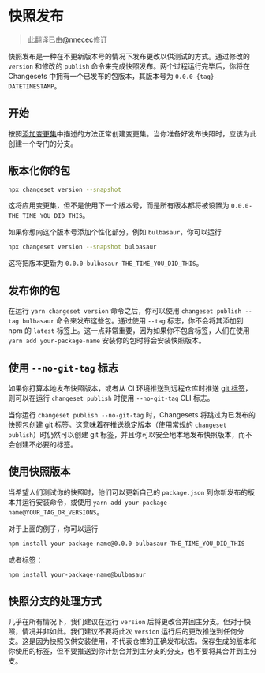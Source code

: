 # 快照发布

> 此翻译已由[@nnecec](https://github.com/nnecec)修订

快照发布是一种在不更新版本号的情况下发布更改以供测试的方式。通过修改的 `version` 和修改的 `publish` 命令来完成快照发布。两个过程运行完毕后，你将在 Changesets 中拥有一个已发布的包版本，其版本号为 `0.0.0-{tag}-DATETIMESTAMP`。

## 开始

按照[添加变更集](./adding-a-changeset.md)中描述的方法正常创建变更集。当你准备好发布快照时，应该为此创建一个专门的分支。

## 版本化你的包

```sh npm2yarn
npx changeset version --snapshot
```

这将应用变更集，但不是使用下一个版本号，而是所有版本都将被设置为 `0.0.0-THE_TIME_YOU_DID_THIS`。

如果你想向这个版本号添加个性化部分，例如 `bulbasaur`，你可以运行

```sh npm2yarn
npx changeset version --snapshot bulbasaur
```

这将把版本更新为 `0.0.0-bulbasaur-THE_TIME_YOU_DID_THIS`。

## 发布你的包

在运行 `yarn changeset version` 命令之后，你可以使用 `changeset publish --tag bulbasaur` 命令来发布这些包。通过使用 `--tag` 标志，你不会将其添加到 npm 的 `latest` 标签上。这一点非常重要，因为如果你不包含标签，人们在使用 `yarn add your-package-name` 安装你的包时将会安装快照版本。

## 使用 `--no-git-tag` 标志

如果你打算本地发布快照版本，或者从 CI 环境推送到远程仓库时推送 [git 标签](http://npm.github.io/publishing-pkgs-docs/updating/using-tags.html)，则可以在运行 `changeset publish` 时使用 `--no-git-tag` CLI 标志。

当你运行 `changeset publish --no-git-tag` 时，Changesets 将跳过为已发布的快照包创建 git 标签。这意味着在推送稳定版本（使用常规的 `changeset publish`）时仍然可以创建 git 标签，并且你可以安全地本地发布快照版本，而不会创建不必要的标签。

## 使用快照版本

当希望人们测试你的快照时，他们可以更新自己的 `package.json` 到你新发布的版本并运行安装命令，或使用 `yarn add your-package-name@YOUR_TAG_OR_VERSIONS`。

对于上面的例子，你可以运行

```sh npm2yarn
npm install your-package-name@0.0.0-bulbasaur-THE_TIME_YOU_DID_THIS
```

或者标签：

```sh npm2yarn
npm install your-package-name@bulbasaur
```

## 快照分支的处理方式

几乎在所有情况下，我们建议在运行 `version` 后将更改合并回主分支。但对于快照，情况并非如此。我们建议不要将此次 `version` 运行后的更改推送到任何分支。这是因为快照仅供安装使用，不代表仓库的正确发布状态。保存生成的版本和你使用的标签，但不要推送到你计划合并到主分支的分支，也不要将其合并到主分支。
